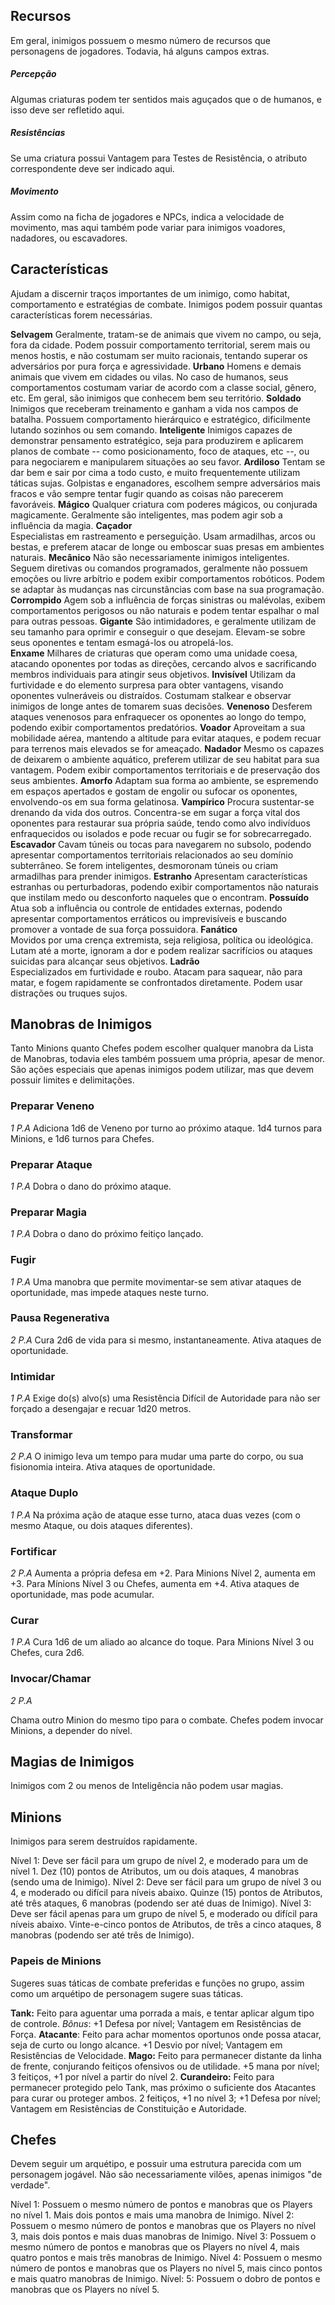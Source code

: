 ## Recursos
Em geral, inimigos possuem o mesmo número de recursos que personagens de jogadores. Todavia, há alguns campos extras.
##### Percepção
Algumas criaturas podem ter sentidos mais aguçados que o de humanos, e isso deve ser refletido aqui.
##### Resistências 
Se uma criatura possui Vantagem para Testes de Resistência, o atributo correspondente deve ser indicado aqui.
##### Movimento
Assim como na ficha de jogadores e NPCs, indica a velocidade de movimento, mas aqui também pode variar para inimigos voadores, nadadores, ou escavadores.

## Características
Ajudam a discernir traços importantes de um inimigo, como habitat, comportamento e estratégias de combate. Inimigos podem possuir quantas características forem necessárias. 

**Selvagem**
Geralmente, tratam-se de animais que vivem no campo, ou seja, fora da cidade. Podem possuir comportamento territorial, serem mais ou menos hostis, e não costumam ser muito racionais, tentando superar os adversários por pura força e agressividade.
**Urbano**
Homens e demais animais que vivem em cidades ou vilas. No caso de humanos, seus comportamentos costumam variar de acordo com a classe social, gênero, etc. Em geral, são inimigos que conhecem bem seu território.
**Soldado**
Inimigos que receberam treinamento e ganham a vida nos campos de batalha. Possuem comportamento hierárquico e estratégico, dificilmente lutando sozinhos ou sem comando.
**Inteligente**
Inimigos capazes de demonstrar pensamento estratégico, seja para produzirem e aplicarem planos de combate -- como posicionamento, foco de ataques, etc --, ou para negociarem e manipularem situações ao seu favor. 
**Ardiloso**
Tentam se dar bem e sair por cima a todo custo, e muito frequentemente utilizam táticas sujas. Golpistas e enganadores, escolhem sempre adversários mais fracos e vão sempre tentar fugir quando as coisas não parecerem favoráveis.
**Mágico**
Qualquer criatura com poderes mágicos, ou conjurada magicamente. Geralmente são inteligentes, mas podem agir sob a influência da magia. 
**Caçador**  
Especialistas em rastreamento e perseguição. Usam armadilhas, arcos ou bestas, e preferem atacar de longe ou emboscar suas presas em ambientes naturais.
**Mecânico**
Não são necessariamente inimigos  inteligentes. Seguem diretivas ou comandos programados, geralmente não possuem emoções ou livre arbítrio e podem exibir comportamentos robóticos. Podem se adaptar às mudanças nas circunstâncias com base na sua programação.
**Corrompido**
Agem sob a influência de forças sinistras ou malévolas, exibem comportamentos perigosos ou não naturais e podem tentar espalhar o mal para outras pessoas.
**Gigante**
São intimidadores, e geralmente utilizam de seu tamanho para oprimir e conseguir o que desejam. Elevam-se sobre seus oponentes e tentam esmagá-los ou atropelá-los.  
**Enxame**
Milhares de criaturas que operam como uma unidade coesa, atacando oponentes por todas as direções, cercando alvos e sacrificando membros individuais para atingir seus objetivos.
**Invisível**
Utilizam da furtividade e do elemento surpresa para obter vantagens, visando oponentes vulneráveis ou distraídos. Costumam stalkear e observar inimigos de longe antes de tomarem suas decisões.
**Venenoso**
Desferem ataques venenosos para enfraquecer os oponentes ao longo do tempo, podendo exibir comportamentos predatórios. 
**Voador**
Aproveitam a sua mobilidade aérea, mantendo a altitude para evitar ataques, e podem recuar para terrenos mais elevados se for ameaçado.
**Nadador**
Mesmo os capazes de deixarem o ambiente aquático, preferem utilizar de seu habitat para sua vantagem. Podem exibir comportamentos territoriais e de preservação dos seus ambientes.
**Amorfo**
Adaptam sua forma ao ambiente, se espremendo em espaços apertados e gostam de engolir ou sufocar os oponentes, envolvendo-os em sua forma gelatinosa.
**Vampírico**
Procura sustentar-se drenando da vida dos outros. Concentra-se em sugar a força vital dos oponentes para restaurar sua própria saúde, tendo como alvo indivíduos enfraquecidos ou isolados e pode recuar ou fugir se for sobrecarregado.
**Escavador**
Cavam túneis ou tocas para navegarem no subsolo, podendo apresentar comportamentos territoriais relacionados ao seu domínio subterrâneo. Se forem inteligentes, desmoronam túneis ou criam armadilhas para prender inimigos.
**Estranho**
Apresentam características estranhas ou perturbadoras, podendo exibir comportamentos não naturais que instilam medo ou desconforto naqueles que o encontram.
**Possuído**
Atua sob a influência ou controle de entidades externas, podendo apresentar comportamentos erráticos ou imprevisíveis e buscando promover a vontade de sua força possuidora.
**Fanático**  
Movidos por uma crença extremista, seja religiosa, política ou ideológica. Lutam até a morte, ignoram a dor e podem realizar sacrifícios ou ataques suicidas para alcançar seus objetivos.
**Ladrão**  
Especializados em furtividade e roubo. Atacam para saquear, não para matar, e fogem rapidamente se confrontados diretamente. Podem usar distrações ou truques sujos.

## Manobras de Inimigos
Tanto Minions quanto Chefes podem escolher qualquer manobra da Lista de Manobras, todavia eles também possuem uma própria, apesar de menor. São ações especiais que apenas inimigos podem utilizar, mas que devem possuir limites e delimitações.
### Preparar Veneno
_1 P.A_
Adiciona 1d6 de Veneno por turno ao próximo ataque. 1d4 turnos para Minions, e 1d6 turnos para Chefes. 

### Preparar Ataque
_1 P.A_
Dobra o dano do próximo ataque. 

### Preparar Magia
_1 P.A_
Dobra o dano do próximo feitiço lançado. 

### Fugir
_1 P.A_
Uma manobra que permite movimentar-se sem ativar ataques de oportunidade, mas impede ataques neste turno. 

### Pausa Regenerativa
_2 P.A_
Cura 2d6 de vida para si mesmo, instantaneamente. Ativa ataques de oportunidade.

### Intimidar
_1 P.A_
Exige do(s) alvo(s) uma Resistência Difícil de Autoridade para não ser forçado a desengajar e recuar 1d20 metros.

### Transformar
_2 P.A_
O inimigo leva um tempo para mudar uma parte do corpo, ou sua fisionomia inteira. Ativa ataques de oportunidade.

### Ataque Duplo
_1 P.A_
Na próxima ação de ataque esse turno, ataca duas vezes (com o mesmo Ataque, ou dois ataques diferentes). 

### Fortificar
_2 P.A_
Aumenta a própria defesa em +2. Para Minions Nível 2, aumenta em +3. Para Mínions Nível 3 ou Chefes, aumenta em +4. Ativa ataques de oportunidade, mas pode acumular.

### Curar 
_1 P.A_
Cura 1d6 de um aliado ao alcance do toque. Para Minions Nível 3 ou Chefes, cura 2d6.

### Invocar/Chamar
_2 P.A_

Chama outro Minion do mesmo tipo para o combate. Chefes podem invocar Minions, a depender do nível. 

## Magias de Inimigos
Inimigos com 2 ou menos de Inteligência não podem usar magias.

## Minions
Inimigos para serem destruídos rapidamente.

Nível 1: Deve ser fácil para um grupo de nível 2, e moderado para um de nível 1. Dez (10) pontos de Atributos, um ou dois ataques, 4 manobras (sendo uma de Inimigo).
Nível 2: Deve ser fácil para um grupo de nível 3 ou 4, e moderado ou difícil para níveis abaixo. Quinze (15) pontos de Atributos, até três ataques, 6 manobras (podendo ser até duas de Inimigo).
Nível 3: Deve ser fácil apenas para um grupo de nível 5, e moderado ou difícil para níveis abaixo. Vinte-e-cinco pontos de Atributos, de três a cinco ataques, 8 manobras (podendo ser até três de Inimigo).
### Papeis de Minions
Sugeres suas táticas de combate preferidas e funções no grupo, assim como um arquétipo de personagem sugere suas táticas.

**Tank:** Feito para aguentar uma porrada a mais, e tentar aplicar algum tipo de controle. *Bônus*: +1 Defesa por nível; Vantagem em Resistências de Força.
**Atacante**: Feito para achar momentos oportunos onde possa atacar, seja de curto ou longo alcance. +1 Desvio por nível; Vantagem em Resistências de Velocidade.
**Mago:** Feito para permanecer distante da linha de frente, conjurando feitiços ofensivos ou de utilidade. +5 mana por nível; 3 feitiços, +1 por nível a partir do nível 2.
**Curandeiro:** Feito para permanecer protegido pelo Tank, mas próximo o suficiente dos Atacantes para curar ou proteger ambos. 2 feitiços, +1 no nível 3; +1 Defesa por nível; Vantagem em Resistências de Constituição e Autoridade.

## Chefes
Devem seguir um arquétipo, e possuir uma estrutura parecida com um personagem jogável. Não são necessariamente vilões, apenas inimigos "de verdade".

Nível 1: Possuem o mesmo número de pontos e manobras que os Players no nível 1. Mais dois pontos e mais uma manobra de Inimigo.
Nível 2: Possuem o mesmo número de pontos e manobras que os Players no nível 3, mais dois pontos e mais duas manobras de Inimigo.
Nível 3: Possuem o mesmo número de pontos e manobras que os Players no nível 4, mais quatro pontos e mais três manobras de Inimigo.
Nível 4: Possuem o mesmo número de pontos e manobras que os Players no nível 5, mais cinco pontos e mais quatro manobras de Inimigo.
Nível: 5: Possuem o dobro de pontos e manobras que os Players no nível 5.